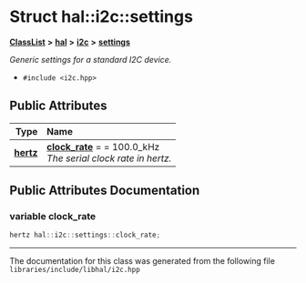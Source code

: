 

# Struct hal::i2c::settings



[**ClassList**](annotated.md) **>** [**hal**](namespacehal.md) **>** [**i2c**](classhal_1_1i2c.md) **>** [**settings**](structhal_1_1i2c_1_1settings.md)



_Generic settings for a standard I2C device._ 

* `#include <i2c.hpp>`





















## Public Attributes

| Type | Name |
| ---: | :--- |
|  [**hertz**](namespacehal.md#typedef-hertz) | [**clock\_rate**](#variable-clock_rate)   = = 100.0\_kHz<br>_The serial clock rate in hertz._  |












































## Public Attributes Documentation




### variable clock\_rate 

```C++
hertz hal::i2c::settings::clock_rate;
```




------------------------------
The documentation for this class was generated from the following file `libraries/include/libhal/i2c.hpp`

